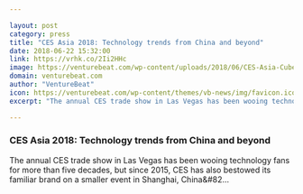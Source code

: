```yaml
---

layout: post
category: press
title: "CES Asia 2018: Technology trends from China and beyond"
date: 2018-06-22 15:32:00
link: https://vrhk.co/2Ii2HHc
image: https://venturebeat.com/wp-content/uploads/2018/06/CES-Asia-Cube.jpg?fit=2304%2C1561&strip=all
domain: venturebeat.com
author: "VentureBeat"
icon: https://venturebeat.com/wp-content/themes/vb-news/img/favicon.ico
excerpt: "The annual CES trade show in Las Vegas has been wooing technology fans for more than five decades, but since 2015, CES has also bestowed its familiar brand on a smaller event in Shanghai, China&amp;#82…"

---
```


### CES Asia 2018: Technology trends from China and beyond

The annual CES trade show in Las Vegas has been wooing technology fans for more than five decades, but since 2015, CES has also bestowed its familiar brand on a smaller event in Shanghai, China&amp;#82…